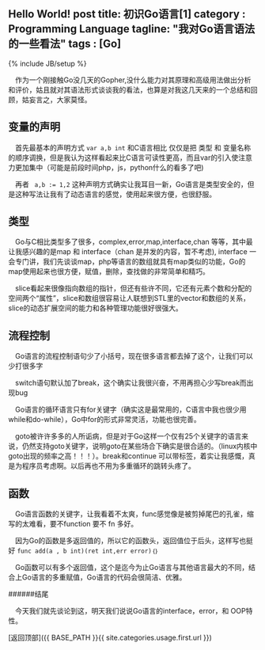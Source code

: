 Hello World! post
title: 初识Go语言[1]
category : Programming Language
tagline: "我对Go语言语法的一些看法"
tags : [Go]
---
{% include JB/setup %}

&emsp;作为一个刚接触Go没几天的Gopher,没什么能力对其原理和高级用法做出分析和评价，姑且就对其语法形式谈谈我的看法，也算是对我这几天来的一个总结和回顾，姑妄言之，大家莫怪。

变量的声明
----
&emsp;首先最基本的声明方式	 `var a,b int`
和C语言相比 仅仅是把 类型 和 变量名称的顺序调换，但是我认为这样看起来比C语言可读性更高，而且var的引入使注意力更加集中（可能是前段时间php，js，python什么的看多了吧)

&emsp;再者 ` a,b := 1,2` 这种声明方式确实让我耳目一新，Go语言是类型安全的，但是这种写法让我有了动态语言的感觉，使用起来很方便，也很舒服。


类型
---

&emsp;Go与C相比类型多了很多，complex,error,map,interface,chan 等等，其中最让我感兴趣的是map 和 interface（chan 是并发的内容，暂不考虑), interface 一会专门讲，我们先谈谈map，php等语言的数组就具有map类似的功能，Go的map使用起来也很方便，赋值，删除，查找做的非常简单和精巧。

&emsp;slice看起来很像指向数组的指针，但还有些许不同，它还有元素个数和分配的空间两个“属性”，slice和数组很容易让人联想到STL里的vector和数组的关系，slice的动态扩展空间的能力和各种管理功能很好很强大。

流程控制
---

&emsp;Go语言的流程控制语句少了小括号，现在很多语言都去掉了这个，让我们可以少打很多字

&emsp;switch语句默认加了break，这个确实让我很兴奋，不用再担心少写break而出现bug

&emsp;Go语言的循环语言只有for关键字（确实这是最常用的，C语言中我也很少用while和do-while），Go中for的形式非常灵活，功能也很完善。

&emsp;goto被许许多多的人所诟病，但是对于Go这样一个仅有25个关键字的语言来说，仍然支持goto关键字，说明goto在某些场合下确实是很合适的。（linux内核中goto出现的频率之高！！！）。break和continue 可以带标签，着实让我感慨，真是为程序员考虑啊。以后再也不用为多重循环的跳转头疼了。

函数
---

&emsp;Go语言函数的关键字，让我看着不太爽，func感觉像是被剪掉尾巴的孔雀，缩写的太难看，要不function 要不 fn 多好。

&emsp;因为Go的函数是多返回值的，所以它的函数头，返回值位于后头，这样写也挺好 `func add(a , b int)(ret int,err error)｛｝`

&emsp;Go函数可以有多个返回值，这个是迄今为止Go语言与其他语言最大的不同，结合上Go语言的多重赋值，Go语言的代码会很简洁、优雅。

######结尾

&emsp;今天我们就先谈论到这，明天我们说说Go语言的interface，error，和 OOP特性。

 [返回顶部]({{ BASE_PATH }}{{ site.categories.usage.first.url }})


